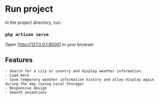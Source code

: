 # Run project

In the project directory, run:
### `php artisan serve`

Open [http://127.0.0.1:8000] in your browser

## Features
    - Search for a city or country and display weather information
    - Load more
    - Save temporary weather information history and allow display again during the day (using Local Storage)
    - Responsive design
    - Smooth animations